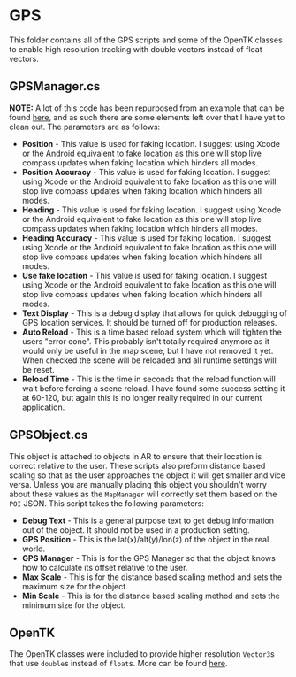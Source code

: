 # GPS
This folder contains all of the GPS scripts and some of the OpenTK classes to enable high resolution tracking with double vectors instead of float vectors.
## GPSManager.cs
**NOTE:** A lot of this code has been repurposed from an example that can be found [here](https://blog.anarks2.com/Geolocated-AR-In-Unity-ARFoundation/), and as such there are some elements left over that I have yet to clean out.
The parameters are as follows:
* **Position** - This value is used for faking location. I suggest using Xcode or the Android equivalent to fake location as this one will stop live compass updates when faking location which hinders all modes.
* **Position Accuracy** - This value is used for faking location. I suggest using Xcode or the Android equivalent to fake location as this one will stop live compass updates when faking location which hinders all modes.
* **Heading** - This value is used for faking location. I suggest using Xcode or the Android equivalent to fake location as this one will stop live compass updates when faking location which hinders all modes.
* **Heading Accuracy** - This value is used for faking location. I suggest using Xcode or the Android equivalent to fake location as this one will stop live compass updates when faking location which hinders all modes.
* **Use fake location** - This value is used for faking location. I suggest using Xcode or the Android equivalent to fake location as this one will stop live compass updates when faking location which hinders all modes.
* **Text Display** - This is a debug display that allows for quick debugging of GPS location services. It should be turned off for production releases.
* **Auto Reload** - This is a time based reload system which will tighten the users "error cone". This probably isn't totally required anymore as it would only be useful in the map scene, but I have not removed it yet. When checked the scene will be reloaded and all runtime settings will be reset.
* **Reload Time** - This is the time in seconds that the reload function will wait before forcing a scene reload. I have found some success setting it at 60-120, but again this is no longer really required in our current application.
## GPSObject.cs
This object is attached to objects in AR to ensure that their location is correct relative to the user. These scripts also preform distance based scaling so that as the user approaches the object it will get smaller and vice versa. Unless you are manually placing this object you shouldn't worry about these values as the ``MapManager`` will correctly set them based on the ``POI`` JSON. This script takes the following parameters:
* **Debug Text** - This is a general purpose text to get debug information out of the object. It should not be used in a production setting.
* **GPS Position** - This is the lat(x)/alt(y)/lon(z) of the object in the real world.
* **GPS Manager** - This is for the GPS Manager so that the object knows how to calculate its offset relative to the user.
* **Max Scale** - This is for the distance based scaling method and sets the maximum size for the object.
* **Min Scale** - This is for the distance based scaling method and sets the minimum size for the object.
## OpenTK
The OpenTK classes were included to provide higher resolution ``Vector3``s that use ``double``s instead of ``float``s. More can be found [here](https://github.com/opentk/opentk).
